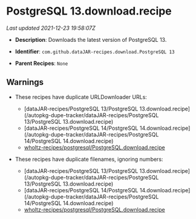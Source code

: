 # PostgreSQL 13.download.recipe

_Last updated 2021-12-23 19:58:07Z_

- **Description**: Downloads the latest version of PostgreSQL 13.

- **Identifier**: `com.github.dataJAR-recipes.download.PostgreSQL 13`

- **Parent Recipes**: `None`

## Warnings

- These recipes have duplicate URLDownloader URLs:
    - [dataJAR-recipes/PostgreSQL 13/PostgreSQL 13.download.recipe](/autopkg-dupe-tracker/dataJAR-recipes/PostgreSQL 13/PostgreSQL 13.download.recipe)
    - [dataJAR-recipes/PostgreSQL 14/PostgreSQL 14.download.recipe](/autopkg-dupe-tracker/dataJAR-recipes/PostgreSQL 14/PostgreSQL 14.download.recipe)
    - [wholtz-recipes/postgresql/PostgreSQL.download.recipe](/autopkg-dupe-tracker/wholtz-recipes/postgresql/PostgreSQL.download.recipe)

- These recipes have duplicate filenames, ignoring numbers:
    - [dataJAR-recipes/PostgreSQL 13/PostgreSQL 13.download.recipe](/autopkg-dupe-tracker/dataJAR-recipes/PostgreSQL 13/PostgreSQL 13.download.recipe)
    - [dataJAR-recipes/PostgreSQL 14/PostgreSQL 14.download.recipe](/autopkg-dupe-tracker/dataJAR-recipes/PostgreSQL 14/PostgreSQL 14.download.recipe)
    - [wholtz-recipes/postgresql/PostgreSQL.download.recipe](/autopkg-dupe-tracker/wholtz-recipes/postgresql/PostgreSQL.download.recipe)